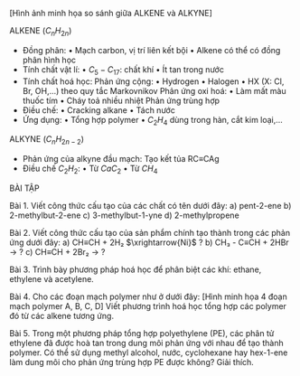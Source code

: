 [Hình ảnh minh họa so sánh giữa ALKENE và ALKYNE]

ALKENE ($C_nH_{2n}$)
- Đồng phân:
  • Mạch carbon, vị trí liên kết bội
  • Alkene có thể có đồng phân hình học
- Tính chất vật lí:
  • $C_5 - C_{17}$: chất khí
  • Ít tan trong nước
- Tính chất hoá học:
  Phản ứng cộng:
  • Hydrogen
  • Halogen
  • HX (X: Cl, Br, OH,...) theo quy tắc Markovnikov
  Phản ứng oxi hoá:
  • Làm mất màu thuốc tím
  • Cháy toả nhiều nhiệt
  Phản ứng trùng hợp
- Điều chế:
  • Cracking alkane
  • Tách nước
- Ứng dụng:
  • Tổng hợp polymer
  • $C_2H_4$ dùng trong hàn, cắt kim loại,...

ALKYNE ($C_nH_{2n-2}$)
- Phản ứng của alkyne đầu mạch:
  Tạo kết tủa RC≡CAg
- Điều chế $C_2H_2$:
  • Từ $CaC_2$
  • Từ $CH_4$

BÀI TẬP

Bài 1. Viết công thức cấu tạo của các chất có tên dưới đây:
a) pent-2-ene
b) 2-methylbut-2-ene
c) 3-methylbut-1-yne
d) 2-methylpropene

Bài 2. Viết công thức cấu tạo của sản phẩm chính tạo thành trong các phản ứng dưới đây:
a) CH≡CH + 2H₂ $\xrightarrow{Ni}$ ?
b) CH₃ - C≡CH + 2HBr → ?
c) CH≡CH + 2Br₂ → ?

Bài 3. Trình bày phương pháp hoá học để phân biệt các khí: ethane, ethylene và acetylene.

Bài 4. Cho các đoạn mạch polymer như ở dưới đây:
[Hình minh họa 4 đoạn mạch polymer A, B, C, D]
Viết phương trình hoá học tổng hợp các polymer đó từ các alkene tương ứng.

Bài 5. Trong một phương pháp tổng hợp polyethylene (PE), các phân tử ethylene đã được hoà tan trong dung môi phản ứng với nhau để tạo thành polymer. Có thể sử dụng methyl alcohol, nước, cyclohexane hay hex-1-ene làm dung môi cho phản ứng trùng hợp PE được không? Giải thích.